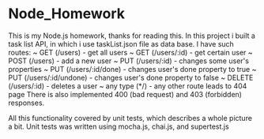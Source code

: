 # Node_Homework
This is my Node.js homework, thanks for reading this.
In this project i built a task list API, in which i use taskList.json file as data base.
I have such routes: 
~ GET (/users) - get all users
~ GET (/users/:id) - get certain user
~ POST (/users) - add a new user
~ PUT (/users/:id) - changes some user's properties
~ PUT (/users/:id/done) - changes user's done property to true
~ PUT (/users/:id/undone) - changes user's done property to false
~ DELETE (/users/:id) - deletes a user
~ any type (*/) - any other route leads to 404 page
There is also implemented 400 (bad request) and 403 (forbidden) responses.

All this functionality covered by unit tests, which describes a whole picture a bit.
Unit tests was written using mocha.js, chai.js, and supertest.js

